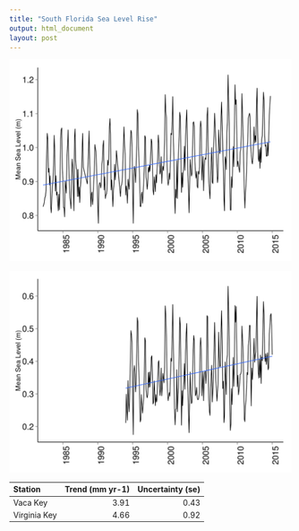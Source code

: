 ```yaml
---
title: "South Florida Sea Level Rise"
output: html_document
layout: post
---
```


![vaca](/public/images/plot_data-1.png)

![virginia](/public/images/plot_data-2.png)


|Station      | Trend (mm yr-1)| Uncertainty (se)|
|:------------|---------------:|----------------:|
|Vaca Key     |            3.91|             0.43|
|Virginia Key |            4.66|             0.92|
  